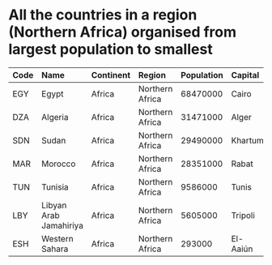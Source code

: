 # All the countries in a region (Northern Africa) organised from largest population to smallest

| Code | Name | Continent | Region | Population | Capital |
| :--- | :--- | :--- | :--- | :--- | :--- |
|EGY|Egypt|Africa|Northern Africa|68470000|Cairo|
|DZA|Algeria|Africa|Northern Africa|31471000|Alger|
|SDN|Sudan|Africa|Northern Africa|29490000|Khartum|
|MAR|Morocco|Africa|Northern Africa|28351000|Rabat|
|TUN|Tunisia|Africa|Northern Africa|9586000|Tunis|
|LBY|Libyan Arab Jamahiriya|Africa|Northern Africa|5605000|Tripoli|
|ESH|Western Sahara|Africa|Northern Africa|293000|El-Aaiún|
